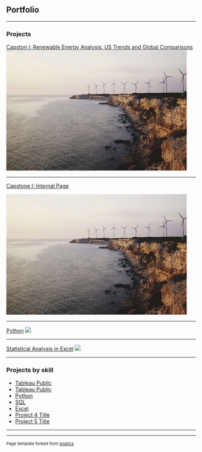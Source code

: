 ## Portfolio

---

### Projects 

[Capston I: Renewable Energy Analysis: US Trends and Global Comparisons](https://public.tableau.com/views/Draft3_16977340246330/Story1?:language=en-US&:display_count=n&:origin=viz_share_link)
<img src="images/capstone_wind_sm.jpeg?raw=true"/>

---

[Capstone I: Internal Page](/capstone_page)

<img src="images/capstone_wind_sm.jpeg?raw=true"/>

---
[Python](/pdf/sample_presentation.pdf)
<img src="images/dummy_thumbnail.jpg?raw=true"/>

---
[Statistical Analysis in Excel](http://example.com/)
<img src="images/dummy_thumbnail.jpg?raw=true"/>

---

### Projects by skill

- [Tableau Public]([https://public.tableau.com/app/profile/amy.leaver/vizzes])
- [Tableau Public](https://public.tableau.com/app/profile/amy.leaver)
- [Python](/python_page)
- [SQL](/sample_page)
- [Excel](/sample_page)
- [Project 4 Title](http://example.com/)
- [Project 5 Title](http://example.com/)

---




---
<p style="font-size:11px">Page template forked from <a href="https://github.com/evanca/quick-portfolio">evanca</a></p>
<!-- Remove above link if you don't want to attibute -->
